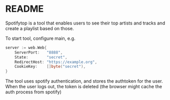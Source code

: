 # README

Spotifytop is a tool that enables users to see their top artists and tracks and create a playlist based on those.

To start tool, configure main, e.g.

```go
server := web.Web{
	ServerPort:   "8888",
	State:        "secret",
	RedirectHost: "https://example.org",
	CookieKey:    []byte("secret"),
}
```

The tool uses spotify authentication, and stores the authtoken for the user.
When the user logs out, the token is deleted (the browser might cache the auth process from spotify)
